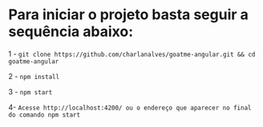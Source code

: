 # Para iniciar o projeto basta seguir a sequência abaixo:
1 - `git clone https://github.com/charlanalves/goatme-angular.git && cd goatme-angular`

2 - `npm install`

3 - `npm start`

4- `Acesse http://localhost:4200/ ou o endereço que aparecer no final do comando npm start`

